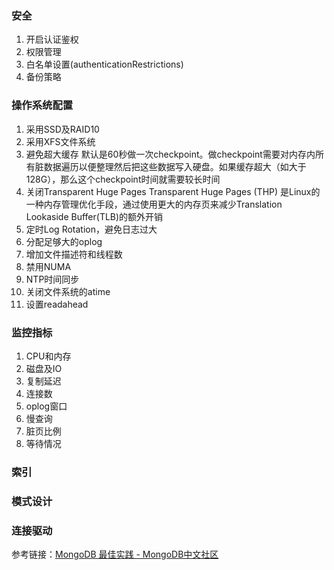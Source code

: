 ### 安全
1. 开启认证鉴权
2. 权限管理
3. 白名单设置(authenticationRestrictions)
4. 备份策略

### 操作系统配置
1. 采用SSD及RAID10
2. 采用XFS文件系统
3. 避免超大缓存
默认是60秒做一次checkpoint。做checkpoint需要对内存内所有脏数据遍历以便整理然后把这些数据写入硬盘。如果缓存超大（如大于128G），那么这个checkpoint时间就需要较长时间
4. 关闭Transparent Huge Pages
Transparent Huge Pages (THP) 是Linux的一种内存管理优化手段，通过使用更大的内存页来减少Translation Lookaside Buffer(TLB)的额外开销
5. 定时Log Rotation，避免日志过大
6. 分配足够大的oplog
7. 增加文件描述符和线程数
8. 禁用NUMA
9. NTP时间同步
10. 关闭文件系统的atime
11. 设置readahead

### 监控指标
1. CPU和内存
2. 磁盘及IO
3. 复制延迟
4. 连接数
5. oplog窗口
6. 慢查询
7. 脏页比例
8. 等待情况

### 索引

### 模式设计

### 连接驱动


参考链接：[MongoDB 最佳实践 - MongoDB中文社区](https://mongoing.com/archives/3895)
